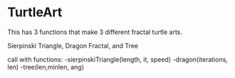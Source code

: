 # TurtleArt
This has 3 functions that make 3 different fractal turtle arts.

Sierpinski Triangle, Dragon Fractal, and Tree

call with functions: 
-sierpinskiTriangle(length, it, speed)
-dragon(iterations, len)
-tree(len,minlen, ang)
